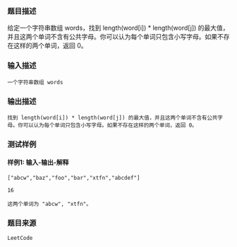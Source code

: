 ### 题目描述

给定一个字符串数组 words，找到 length(word[i]) * length(word[j]) 的最大值，并且这两个单词不含有公共字母。你可以认为每个单词只包含小写字母。如果不存在这样的两个单词，返回 0。

### 输入描述

```
一个字符串数组 words
```
### 输出描述

```
找到 length(word[i]) * length(word[j]) 的最大值，并且这两个单词不含有公共字母。你可以认为每个单词只包含小写字母。如果不存在这样的两个单词，返回 0。
```

### 测试样例
#### 样例1: 输入-输出-解释
```
["abcw","baz","foo","bar","xtfn","abcdef"]
```
```
16
```
```
这两个单词为 "abcw", "xtfn"。
```
### 题目来源  
`LeetCode`